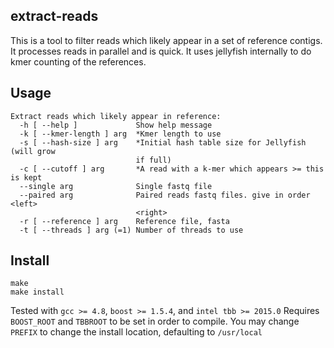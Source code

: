 ## extract-reads

This is a tool to filter reads which likely appear in a set of reference contigs.
It processes reads in parallel and is quick.
It uses jellyfish internally to do kmer counting of the references.

## Usage

```
Extract reads which likely appear in reference:
  -h [ --help ]             Show help message
  -k [ --kmer-length ] arg  *Kmer length to use
  -s [ --hash-size ] arg    *Initial hash table size for Jellyfish (will grow 
                            if full)
  -c [ --cutoff ] arg       *A read with a k-mer which appears >= this is kept
  --single arg              Single fastq file
  --paired arg              Paired reads fastq files. give in order <left> 
                            <right>
  -r [ --reference ] arg    Reference file, fasta
  -t [ --threads ] arg (=1) Number of threads to use
```

## Install
```
make
make install
```

Tested with `gcc >= 4.8`, `boost >= 1.5.4`, and `intel tbb >= 2015.0`
Requires `BOOST_ROOT` and `TBBROOT` to be set in order to compile.
You may change `PREFIX` to change the install location, defaulting to `/usr/local`

